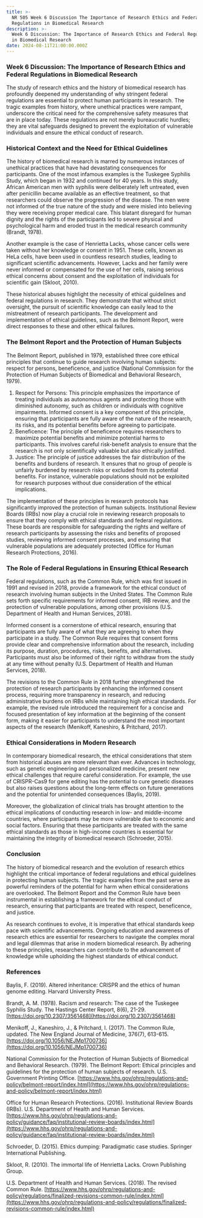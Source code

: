 ```yaml
---
title: >-
  NR 505 Week 6 Discussion The Importance of Research Ethics and Federal
  Regulations in Biomedical Research
description: >-
  Week 6 Discussion: The Importance of Research Ethics and Federal Regulations
  in Biomedical Research
date: 2024-08-11T21:00:00.000Z
---
```


### Week 6 Discussion: The Importance of Research Ethics and Federal Regulations in Biomedical Research

The study of research ethics and the history of biomedical research has profoundly deepened my understanding of why stringent federal regulations are essential to protect human participants in research. The tragic examples from history, where unethical practices were rampant, underscore the critical need for the comprehensive safety measures that are in place today. These regulations are not merely bureaucratic hurdles; they are vital safeguards designed to prevent the exploitation of vulnerable individuals and ensure the ethical conduct of research.

### Historical Context and the Need for Ethical Guidelines

The history of biomedical research is marred by numerous instances of unethical practices that have had devastating consequences for participants. One of the most infamous examples is the Tuskegee Syphilis Study, which began in 1932 and continued for 40 years. In this study, African American men with syphilis were deliberately left untreated, even after penicillin became available as an effective treatment, so that researchers could observe the progression of the disease. The men were not informed of the true nature of the study and were misled into believing they were receiving proper medical care. This blatant disregard for human dignity and the rights of the participants led to severe physical and psychological harm and eroded trust in the medical research community (Brandt, 1978).

Another example is the case of Henrietta Lacks, whose cancer cells were taken without her knowledge or consent in 1951. These cells, known as HeLa cells, have been used in countless research studies, leading to significant scientific advancements. However, Lacks and her family were never informed or compensated for the use of her cells, raising serious ethical concerns about consent and the exploitation of individuals for scientific gain (Skloot, 2010).

These historical abuses highlight the necessity of ethical guidelines and federal regulations in research. They demonstrate that without strict oversight, the pursuit of scientific knowledge can easily lead to the mistreatment of research participants. The development and implementation of ethical guidelines, such as the Belmont Report, were direct responses to these and other ethical failures.

### The Belmont Report and the Protection of Human Subjects

The Belmont Report, published in 1979, established three core ethical principles that continue to guide research involving human subjects: respect for persons, beneficence, and justice (National Commission for the Protection of Human Subjects of Biomedical and Behavioral Research, 1979).

1. Respect for Persons: This principle emphasizes the importance of treating individuals as autonomous agents and protecting those with diminished autonomy, such as children or individuals with cognitive impairments. Informed consent is a key component of this principle, ensuring that participants are fully aware of the nature of the research, its risks, and its potential benefits before agreeing to participate.
2. Beneficence: The principle of beneficence requires researchers to maximize potential benefits and minimize potential harms to participants. This involves careful risk-benefit analysis to ensure that the research is not only scientifically valuable but also ethically justified.
3. Justice: The principle of justice addresses the fair distribution of the benefits and burdens of research. It ensures that no group of people is unfairly burdened by research risks or excluded from its potential benefits. For instance, vulnerable populations should not be exploited for research purposes without due consideration of the ethical implications.

The implementation of these principles in research protocols has significantly improved the protection of human subjects. Institutional Review Boards (IRBs) now play a crucial role in reviewing research proposals to ensure that they comply with ethical standards and federal regulations. These boards are responsible for safeguarding the rights and welfare of research participants by assessing the risks and benefits of proposed studies, reviewing informed consent processes, and ensuring that vulnerable populations are adequately protected (Office for Human Research Protections, 2016).

### The Role of Federal Regulations in Ensuring Ethical Research

Federal regulations, such as the Common Rule, which was first issued in 1991 and revised in 2018, provide a framework for the ethical conduct of research involving human subjects in the United States. The Common Rule sets forth specific requirements for informed consent, IRB review, and the protection of vulnerable populations, among other provisions (U.S. Department of Health and Human Services, 2018).

Informed consent is a cornerstone of ethical research, ensuring that participants are fully aware of what they are agreeing to when they participate in a study. The Common Rule requires that consent forms provide clear and comprehensive information about the research, including its purpose, duration, procedures, risks, benefits, and alternatives. Participants must also be informed of their right to withdraw from the study at any time without penalty (U.S. Department of Health and Human Services, 2018).

The revisions to the Common Rule in 2018 further strengthened the protection of research participants by enhancing the informed consent process, requiring more transparency in research, and reducing administrative burdens on IRBs while maintaining high ethical standards. For example, the revised rule introduced the requirement for a concise and focused presentation of key information at the beginning of the consent form, making it easier for participants to understand the most important aspects of the research (Menikoff, Kaneshiro, & Pritchard, 2017).

### Ethical Considerations in Modern Research

In contemporary biomedical research, the ethical considerations that stem from historical abuses are more relevant than ever. Advances in technology, such as genetic engineering and personalized medicine, present new ethical challenges that require careful consideration. For example, the use of CRISPR-Cas9 for gene editing has the potential to cure genetic diseases but also raises questions about the long-term effects on future generations and the potential for unintended consequences (Baylis, 2019).

Moreover, the globalization of clinical trials has brought attention to the ethical implications of conducting research in low- and middle-income countries, where participants may be more vulnerable due to economic and social factors. Ensuring that these participants are treated with the same ethical standards as those in high-income countries is essential for maintaining the integrity of biomedical research (Schroeder, 2015).

### Conclusion

The history of biomedical research and the evolution of research ethics highlight the critical importance of federal regulations and ethical guidelines in protecting human subjects. The tragic examples from the past serve as powerful reminders of the potential for harm when ethical considerations are overlooked. The Belmont Report and the Common Rule have been instrumental in establishing a framework for the ethical conduct of research, ensuring that participants are treated with respect, beneficence, and justice.

As research continues to evolve, it is imperative that ethical standards keep pace with scientific advancements. Ongoing education and awareness of research ethics are essential for researchers to navigate the complex moral and legal dilemmas that arise in modern biomedical research. By adhering to these principles, researchers can contribute to the advancement of knowledge while upholding the highest standards of ethical conduct.

### References

Baylis, F. (2019). Altered inheritance: CRISPR and the ethics of human genome editing. Harvard University Press.

Brandt, A. M. (1978). Racism and research: The case of the Tuskegee Syphilis Study. The Hastings Center Report, 8(6), 21-29. [https://doi.org/10.2307/3561468](https://doi.org/10.2307/3561468)

Menikoff, J., Kaneshiro, J., & Pritchard, I. (2017). The Common Rule, updated. The New England Journal of Medicine, 376(7), 613-615. [https://doi.org/10.1056/NEJMp1700736](https://doi.org/10.1056/NEJMp1700736)

National Commission for the Protection of Human Subjects of Biomedical and Behavioral Research. (1979). The Belmont Report: Ethical principles and guidelines for the protection of human subjects of research. U.S. Government Printing Office. [https://www.hhs.gov/ohrp/regulations-and-policy/belmont-report/index.html](https://www.hhs.gov/ohrp/regulations-and-policy/belmont-report/index.html)

Office for Human Research Protections. (2016). Institutional Review Boards (IRBs). U.S. Department of Health and Human Services. [https://www.hhs.gov/ohrp/regulations-and-policy/guidance/faq/institutional-review-boards/index.html](https://www.hhs.gov/ohrp/regulations-and-policy/guidance/faq/institutional-review-boards/index.html)

Schroeder, D. (2015). Ethics dumping: Paradigmatic case studies. Springer International Publishing.

Skloot, R. (2010). The immortal life of Henrietta Lacks. Crown Publishing Group.

U.S. Department of Health and Human Services. (2018). The revised Common Rule. [https://www.hhs.gov/ohrp/regulations-and-policy/regulations/finalized-revisions-common-rule/index.html](https://www.hhs.gov/ohrp/regulations-and-policy/regulations/finalized-revisions-common-rule/index.html)
